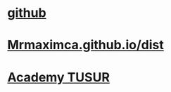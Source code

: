 # [github](https://github.com/Mrmaximca/Mrmaximca.github.io)

# [Mrmaximca.github.io/dist](https://mrmaximca.github.io/dist/)

# [Academy TUSUR](https://it.tusur.ru)